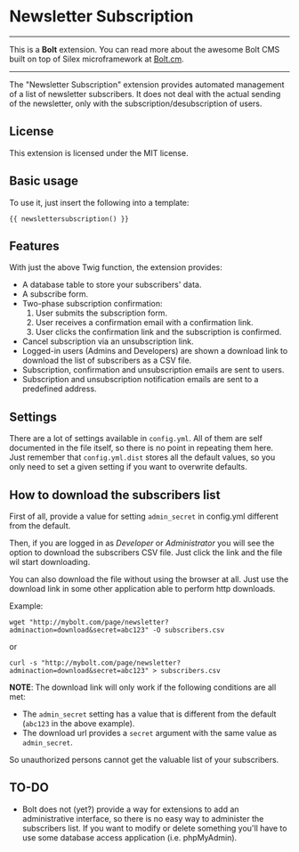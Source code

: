 Newsletter Subscription
=======================

---

This is a **Bolt** extension. You can read more about the awesome Bolt CMS built on top of Silex microframework at [Bolt.cm](http://bolt.cm).  

---

The "Newsletter Subscription" extension provides automated management of a list of newsletter subscribers. It does not deal with the actual sending of the newsletter, only with the subscription/desubscription of users.  

License
-------

This extension is licensed under the MIT license.


Basic usage
-----------

To use it, just insert the following into a template:

    {{ newslettersubscription() }}

    
Features
--------

With just the above Twig function, the extension provides:

- A database table to store your subscribers' data.
- A subscribe form.
- Two-phase subscription confirmation:
    1. User submits the subscription form.
    2. User receives a confirmation email with a confirmation link.
    3. User clicks the confirmation link and the subscription is confirmed.
- Cancel subscription via an unsubscription link.
- Logged-in users (Admins and Developers) are shown a download link to download the list of subscribers as a CSV file.
- Subscription, confirmation and unsubscription emails are sent to users.
- Subscription and unsubscription notification emails are sent to a predefined address.    

Settings
--------

There are a lot of settings available in `config.yml`. All of them are self documented in the file itself, so there is no point in repeating them here. Just remember that `config.yml.dist` stores all the default values, so you only need to set a given setting if you want to overwrite defaults.

How to download the subscribers list
------------------------------------

First of all, provide a value for setting `admin_secret` in config.yml different from the default.

Then, if you are logged in as *Developer* or *Administrator* you will see the option to download the subscribers CSV file. Just click the link and the file wil start downloading.  
 
You can also download the file without using the browser at all. Just use the download link in some other application able to perform http downloads. 

Example:

    wget "http://mybolt.com/page/newsletter?adminaction=download&secret=abc123" -O subscribers.csv  
    
or 
    
    curl -s "http://mybolt.com/page/newsletter?adminaction=download&secret=abc123" > subscribers.csv

**NOTE**: The download link will only work if the following conditions are all met:

- The `admin_secret` setting has a value that is different from the default (`abc123` in the above example).
- The download url provides a `secret` argument with the same value as `admin_secret`.

So unauthorized persons cannot get the valuable list of your subscribers. 


TO-DO
-----

- Bolt does not (yet?) provide a way for extensions to add an administrative interface, so there is no easy way to administer the subscribers list. If you want to modify or delete something you'll have to use some database access application (i.e. phpMyAdmin).

 
     

